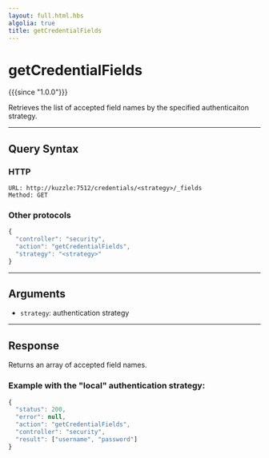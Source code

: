 ```yaml
---
layout: full.html.hbs
algolia: true
title: getCredentialFields
---
```



# getCredentialFields

{{{since "1.0.0"}}}

Retrieves the list of accepted field names by the specified authenticaiton strategy.

---

## Query Syntax

### HTTP

```http
URL: http://kuzzle:7512/credentials/<strategy>/_fields
Method: GET  
```

### Other protocols

```js
{
  "controller": "security",
  "action": "getCredentialFields",
  "strategy": "<strategy>"
}
```

---

## Arguments

* `strategy`: authentication strategy

---

## Response

Returns an array of accepted field names.

### Example with the "local" authentication strategy:

```javascript
{
  "status": 200,                     
  "error": null,                     
  "action": "getCredentialFields",
  "controller": "security",
  "result": ["username", "password"]
}
```
